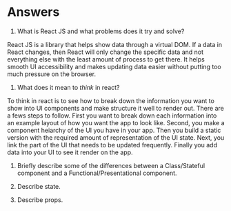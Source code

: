 # Answers

1.  What is React JS and what problems does it try and solve?

React JS is a library that helps show data through a virtual DOM. If a data in React changes, then React will only change the specific data and not everything else with the least amount of process to get there. It helps smooth UI accessibility and makes updating data easier without putting too much pressure on the browser.

1.  What does it mean to _think_ in react?

To think in react is to see how to break down the information you want to show into UI components and make structure it well to render out. There are a fews steps to follow. First you want to break down each information into an example layout of how you want the app to look like. Second, you make a component heiarchy of the UI you have in your app. Then you build a static version with the required amount of representation of the UI state. Next, you link the part of the UI that needs to be updated frequently. Finally you add data into your UI to see it render on the app.

1.  Briefly describe some of the differences between a Class/Stateful component and a Functional/Presentational component.

1.  Describe state.

1.  Describe props.

